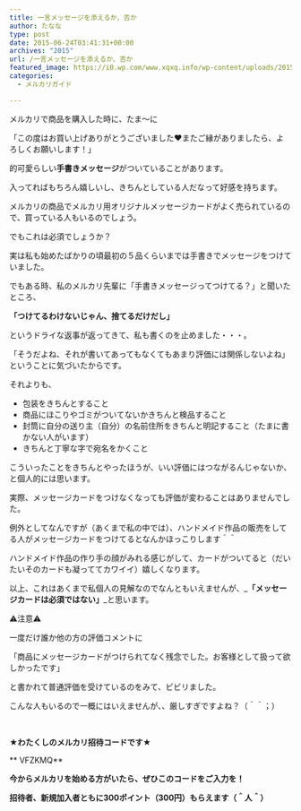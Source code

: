 ```yaml
---
title: 一言メッセージを添えるか、否か
author: たなな
type: post
date: 2015-06-24T03:41:31+00:00
archives: "2015"
url: /一言メッセージを添えるか、否か
featured_image: https://i0.wp.com/www.xqxq.info/wp-content/uploads/2015/06/https-www.pakutaso.com-assets_c-2015-06-ELL89_huruicard20140405-thumb-1000xauto-17107.jpg?resize=672%2C372
categories:
  - メルカリガイド

---
```

メルカリで商品を購入した時に、たま〜に

「この度はお買い上げありがとうございました❤️またご縁がありましたら、よろしくお願いします！」

的可愛らしい**手書きメッセージ**がついていることがあります。

入ってればもちろん嬉しいし、きちんとしている人だなって好感を持ちます。

メルカリの商品でメルカリ用オリジナルメッセージカードがよく売られているので、買っている人もいるのでしょう。

でもこれは必須でしょうか？

実は私も始めたばかりの頃最初の５品くらいまでは手書きでメッセージをつけていました。

でもある時、私のメルカリ先輩に「手書きメッセージってつけてる？」と聞いたところ、

**「つけてるわけないじゃん、捨てるだけだし」**

というドライな返事が返ってきて、私も書くのを止めました・・・。

「そうだよね、それが書いてあってもなくてもあまり評価には関係しないよね」ということに気づいたからです。

それよりも、

  * 包装をきちんとすること
  * 商品にほこりやゴミがついてないかきちんと検品すること
  * 封筒に自分の送り主（自分）の名前住所をきちんと明記すること（たまに書かない人がいます）
  * きちんと丁寧な字で宛名をかくこと

こういったことをきちんとやったほうが、いい評価にはつながるんじゃないか、と個人的には思います。

実際、メッセージカードをつけなくなっても評価が変わることはありませんでした。

例外としてなんですが（あくまで私の中では）、ハンドメイド作品の販売をしてる人がメッセージカードをつけてるとなんかほっこりします＾＾

ハンドメイド作品の作り手の顔がみれる感じがして、カードがついてると（だいたいそのカードも凝っててカワイイ）嬉しくなります。

以上、これはあくまで私個人の見解なのでなんともいえませんが、_**「メッセージカードは必須ではない」**_と思います。

⚠️注意⚠️

一度だけ誰か他の方の評価コメントに

「商品にメッセージカードがつけられてなく残念でした。お客様として扱って欲しかったです」

と書かれて普通評価を受けているのをみて、ビビリました。

こんな人もいるので一概にはいえませんが、、厳しすぎですよね？（＾＾；）

&nbsp;

**★わたくしのメルカリ招待コードです★**

** VFZKMQ**

**今からメルカリを始める方がいたら、ぜひこのコードをご入力を！**

**招待者、新規加入者ともに300ポイント（300円）もらえます（＾人＾）**

&nbsp;

&nbsp;

&nbsp;